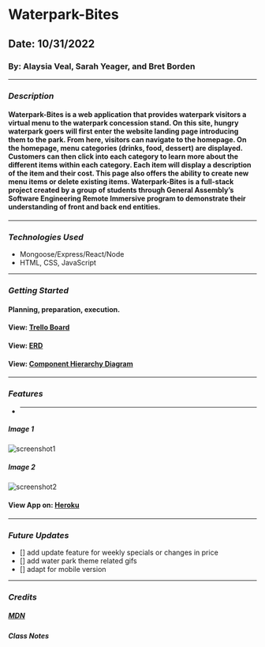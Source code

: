 # Waterpark-Bites

## Date: 10/31/2022

### By: Alaysia Veal, Sarah Yeager, and Bret Borden

---

### **_Description_**

#### Waterpark-Bites is a web application that provides waterpark visitors a virtual menu to the waterpark concession stand. On this site, hungry waterpark goers will first enter the website landing page introducing them to the park. From here, visitors can navigate to the homepage. On the homepage, menu categories (drinks, food, dessert) are displayed. Customers can then click into each category to learn more about the different items within each category. Each item will display a description of the item and their cost. This page also offers the ability to create new menu items or delete existing items. Waterpark-Bites is a full-stack project created by a group of students through General Assembly’s Software Engineering Remote Immersive program to demonstrate their understanding of front and back end entities.

---

### **_Technologies Used_**

- Mongoose/Express/React/Node
- HTML, CSS, JavaScript

---

### **_Getting Started_**

#### Planning, preparation, execution.

#### View: [Trello Board](https://trello.com/b/ZTNv4HLq/project-management)

#### View: [ERD](https://postimg.cc/62zFTgJX)

#### View: [Component Hierarchy Diagram](https://postimg.cc/kVLLD0pL)

---

### **_Features_**

- ***

##### Image 1

![screenshot1](url)

##### Image 2

![screenshot2](url)

#### View App on: [Heroku](herokuapp.com/)

---

### **_Future Updates_**

- [] add update feature for weekly specials or changes in price
- [] add water park theme related gifs
- [] adapt for mobile version

---

### **_Credits_**

##### [MDN](https://developer.mozilla.org/en-US/)

##### Class Notes
